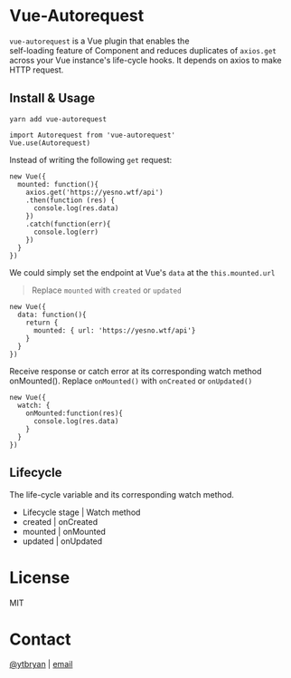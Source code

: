 # Vue-Autorequest

`vue-autorequest` is a Vue plugin that enables the  
self-loading feature of Component and reduces duplicates of `axios.get` across your Vue instance's life-cycle hooks. It depends on axios to make HTTP request.

## Install & Usage

```
yarn add vue-autorequest
```

```
import Autorequest from 'vue-autorequest'
Vue.use(Autorequest)
```


Instead of writing the following `get` request:

```
new Vue({
  mounted: function(){
    axios.get('https://yesno.wtf/api')
    .then(function (res) {
      console.log(res.data)
    })
    .catch(function(err){
      console.log(err)
    })
  }
})
```

We could simply set the endpoint at Vue's `data` at the `this.mounted.url`

> Replace `mounted` with `created` or `updated`

```
new Vue({
  data: function(){
    return {
      mounted: { url: 'https://yesno.wtf/api'}
    }
  }
})
```

Receive response or catch error at its corresponding 
watch method onMounted(). Replace `onMounted()` with `onCreated` or `onUpdated()`

```
new Vue({
  watch: {
    onMounted:function(res){
      console.log(res.data)
    }
  }
})
```


## Lifecycle
The life-cycle variable and its corresponding watch method. 

- Lifecycle stage | Watch method
- created         | onCreated
- mounted         | onMounted
- updated         | onUpdated

# License 

MIT

# Contact

[@ytbryan](http://twitter.com/ytbryan) | [email](mailto:ytbryan@gmail.com)
